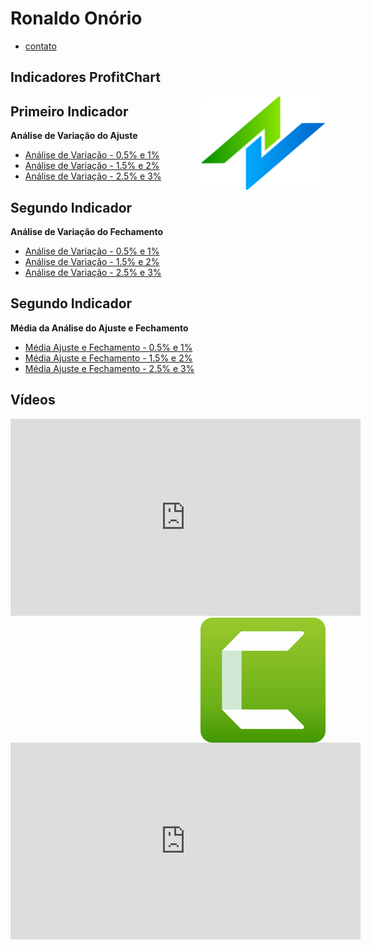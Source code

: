 
# Ronaldo Onório

* [contato](https://contate.me/roondoss)

## Indicadores ProfitChart

<img align="right" src="img/nelogica.png" width="200">

## Primeiro Indicador

**Análise de Variação do Ajuste**


* [Análise de Variação - 0.5% e 1%](#)
* [Análise de Variação - 1.5% e 2%](#)
* [Análise de Variação - 2.5% e 3%](#)

## Segundo Indicador

**Análise de Variação do Fechamento**

* [Análise de Variação - 0.5% e 1%](#)
* [Análise de Variação - 1.5% e 2%](#)
* [Análise de Variação - 2.5% e 3%](#)

## Segundo Indicador

**Média da Análise do Ajuste e Fechamento**

* [Média Ajuste e Fechamento - 0.5% e 1%](#)
* [Média Ajuste e Fechamento - 1.5% e 2%](#)
* [Média Ajuste e Fechamento - 2.5% e 3%](#)




## Vídeos

<iframe width="560" height="315" src="https://www.youtube.com/embed/OV1hJRubi6k" title="YouTube video player" frameborder="0" allow="accelerometer; autoplay; clipboard-write; encrypted-media; gyroscope; picture-in-picture" allowfullscreen></iframe>

<img align="right" src="img/camtasia.png" width="200">

<iframe width="560" height="315" src="https://www.youtube.com/embed/WYHOEh5XUXM" title="YouTube video player" frameborder="0" allow="accelerometer; autoplay; clipboard-write; encrypted-media; gyroscope; picture-in-picture" allowfullscreen></iframe>